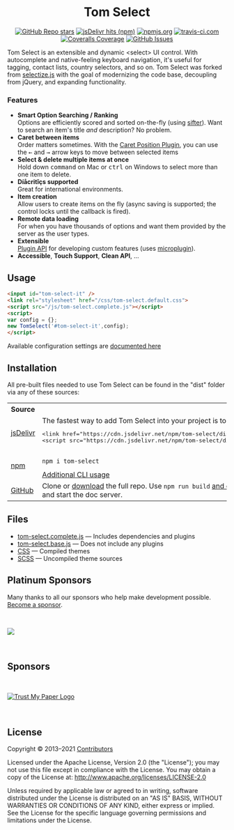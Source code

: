 <p align="center">
<h1 align="center">Tom Select</h1>
</p>

<p align="center">
<a href="https://github.com/orchidjs/tom-select" class="m-1 d-inline-block"><img alt="GitHub Repo stars" src="https://img.shields.io/github/stars/orchidjs/tom-select?label=GitHub%20stars&color=007ec6"></a>
<a href="https://www.jsdelivr.com/package/npm/tom-select" class="m-1 d-inline-block"><img alt="jsDelivr hits (npm)" src="https://img.shields.io/jsdelivr/npm/hm/tom-select?label=jsDelivr%20hits&color=007ec6"></a>
<a href="https://www.npmjs.com/package/tom-select" class="m-1 d-inline-block"><img alt="npmjs.org" src="https://img.shields.io/npm/v/tom-select.svg?color=007ec6"></a>
<a href="https://travis-ci.com/github/orchidjs/tom-select" class="m-1 d-inline-block"><img alt="travis-ci.com" src="https://img.shields.io/travis/com/orchidjs/tom-select?color=4c1"></a>
<a href="https://coveralls.io/github/orchidjs/tom-select" class="m-1 d-inline-block"><img alt="Coveralls Coverage" src="https://img.shields.io/coveralls/github/orchidjs/tom-select?color=4c1"></a>
<a href="https://github.com/orchidjs/tom-select/issues" class="m-1 d-inline-block"><img alt="GitHub Issues" src="https://img.shields.io/github/issues/orchidjs/tom-select"></a>
</p>


Tom Select is an extensible and dynamic &lt;select&gt; UI control.
With autocomplete and native-feeling keyboard navigation, it's useful for tagging, contact lists, country selectors, and so on.
Tom Select was forked from [selectize.js](https://tom-select.js.org/docs/selectize.js/) with the goal of modernizing the code base, decoupling from jQuery, and expanding functionality.


### Features

- **Smart Option Searching / Ranking**<br>Options are efficiently scored and sorted on-the-fly (using [sifter](https://github.com/orchidjs/sifter.js)). Want to search an item's title *and* description? No problem.
- **Caret between items**<br>Order matters sometimes. With the <a href="https://tom-select.js.org/plugins/caret-position">Caret Position Plugin</a>, you can use the <kbd>&larr;</kbd> and <kbd>&rarr;</kbd> arrow keys to move between selected items</li>
- **Select &amp; delete multiple items at once**<br>Hold down <kbd>command</kbd> on Mac or <kbd>ctrl</kbd> on Windows to select more than one item to delete.
- **Díåcritîçs supported**<br>Great for international environments.
- **Item creation**<br>Allow users to create items on the fly (async saving is supported; the control locks until the callback is fired).
- **Remote data loading**<br>For when you have thousands of options and want them provided by the server as the user types.
- **Extensible**<br> [Plugin API](https://tom-select.js.org/docs/plugins/) for developing custom features (uses [microplugin](https://github.com/brianreavis/microplugin.js)).
- **Accessible**, **Touch Support**, **Clean API**, ...

## Usage

```html
<input id="tom-select-it" />
<link rel="stylesheet" href="/css/tom-select.default.css">
<script src="/js/tom-select.complete.js"></script>
<script>
var config = {};
new TomSelect('#tom-select-it',config);
</script>
```

Available configuration settings are [documented here](https://tom-select.js.org/docs)


## Installation

All pre-built files needed to use Tom Select can be found in the "dist" folder via any of these sources:

<table class="table mt-5">
	<tr>
		<th class="border-top-0">Source</th>
		<th class="border-top-0"></th>
	</tr>
	<tr>
		<td><a href="https://www.jsdelivr.com/package/npm/tom-select?path=dist">jsDelivr</a></td>
		<td>
		The fastest way to add Tom Select into your project is to just include the js and css from jsDelivr.
<pre>
&lt;link href="https://cdn.jsdelivr.net/npm/tom-select/dist/css/tom-select.css" rel="stylesheet"&gt;
&lt;script src="https://cdn.jsdelivr.net/npm/tom-select/dist/js/tom-select.complete.min.js"&gt;&lt;/script&gt;
</pre>
		</td>
	</tr>
	<tr>
		<td><a href="https://www.npmjs.com/package/tom-select">npm</a></td>
		<td><pre><code>npm i tom-select</code></pre>
		<div><a href="https://tom-select.js.org/docs/contribute/">Additional CLI usage</a></div>
		</td>
	</tr>
	<tr>
		<td><a href="https://github.com/orchidjs/tom-select/">GitHub</a></td>
		<td>Clone or <a href="https://github.com/orchidjs/tom-select/archive/master.zip">download</a> the full repo.
		Use <code>npm run build</code> <a href="/docs/contribute">and other commands</a> to build from source, test and start the doc server.
		</td>
	</tr>
</table>


## Files
- [tom-select.complete.js](https://cdn.jsdelivr.net/npm/tom-select/dist/js/tom-select.complete.js) — Includes dependencies and plugins
- [tom-select.base.js](https://cdn.jsdelivr.net/npm/tom-select/dist/js/tom-select.base.js) — Does not include any plugins
- [CSS](https://www.jsdelivr.com/package/npm/tom-select?path=dist%2Fcss) — Compiled themes
- [SCSS](https://www.jsdelivr.com/package/npm/tom-select?path=dist%2Fscss) — Uncompiled theme sources


## Platinum Sponsors
<p>
Many thanks to all our sponsors who help make development possible. <a href="https://opencollective.com/tom-select">Become a sponsor</a>.
</p>
<br>
<p>
<a href="http://www.peopleforce.io"><img src="https://raw.githubusercontent.com/orchidjs/tom-select/master/doc_src/img/peopleforce.png"></a>
</p>
<br>


## Sponsors
<br>
<p>
<a href="https://opencollective.com/tom-select/sponsor/0/website"><img src="https://opencollective.com/tom-select/sponsor/0/avatar.svg" alt="Trust My Paper Logo"></a>
</p>
<br>



## License

Copyright &copy; 2013–2021 [Contributors](https://github.com/orchidjs/tom-select/graphs/contributors)

Licensed under the Apache License, Version 2.0 (the "License"); you may not use this file except in compliance with the License. You may obtain a copy of the License at: http://www.apache.org/licenses/LICENSE-2.0

Unless required by applicable law or agreed to in writing, software distributed under the License is distributed on an "AS IS" BASIS, WITHOUT WARRANTIES OR CONDITIONS OF ANY KIND, either express or implied. See the License for the specific language governing permissions and limitations under the License.
